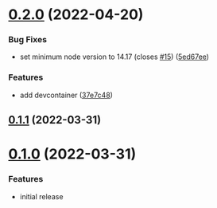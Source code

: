 # [0.2.0](https://github.com/sinedied/teams-angular/compare/0.1.1...0.2.0) (2022-04-20)


### Bug Fixes

* set minimum node version to 14.17 (closes [#15](https://github.com/sinedied/teams-angular/issues/15)) ([5ed67ee](https://github.com/sinedied/teams-angular/commit/5ed67ee26d62359c067024ca18e3606c0c0ecd29))


### Features

* add devcontainer ([37e7c48](https://github.com/sinedied/teams-angular/commit/37e7c4867cfe8b6d2f274432bb78309c6c939e4c))

## [0.1.1](https://github.com/sinedied/teams-angular/compare/0.1.0...0.1.1) (2022-03-31)

# [0.1.0](https://github.com/sinedied/teams-angular/releases/tag/0.1.0) (2022-03-31)

### Features

* initial release
